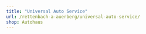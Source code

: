 ```yaml
---
title: "Universal Auto Service"
url: /rettenbach-a-auerberg/universal-auto-service/
shop: Autohaus
---
```

